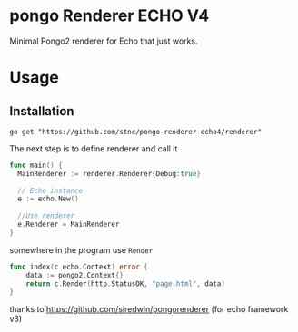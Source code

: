 # pongo Renderer ECHO V4
Minimal Pongo2 renderer for Echo that just works.

# Usage  
## Installation  

`go get "https://github.com/stnc/pongo-renderer-echo4/renderer"`

The next step is to define renderer and call it

```go
func main() {
  MainRenderer := renderer.Renderer{Debug:true}
  
  // Echo instance
  e := echo.New()
  
  //Use renderer
  e.Renderer = MainRenderer
}

```
somewhere in the program use `Render`  
```go
func index(c echo.Context) error {
	data := pongo2.Context{}
	return c.Render(http.StatusOK, "page.html", data)
}

```

thanks to https://github.com/siredwin/pongorenderer (for echo framework v3)
